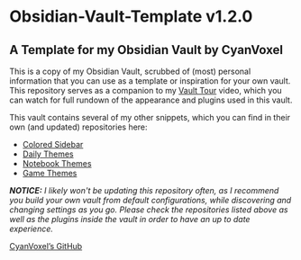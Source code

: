 # Obsidian-Vault-Template v1.2.0
## A Template for my Obsidian Vault by CyanVoxel

This is a copy of my Obsidian Vault, scrubbed of (most) personal information that you can use as a template or inspiration for your own vault.
This repository serves as a companion to my [Vault Tour](https://youtu.be/rAkerV8rlow) video, which you can watch for full rundown of the appearance and plugins used in this vault.

This vault contains several of my other snippets, which you can find in their own (and updated) repositories here:
- [Colored Sidebar](https://github.com/CyanVoxel/Obsidian-Colored-Sidebar)
- [Daily Themes](https://github.com/CyanVoxel/Obsidian-Daily-Themes)
- [Notebook Themes](https://github.com/CyanVoxel/Obsidian-Notebook-Themes)
- [Game Themes](https://github.com/CyanVoxel/Obsidian-Game-Themes)

***NOTICE:** I likely won't be updating this repository often, as I recommend you build your own vault from default configurations, while discovering and changing settings as you go. Please check the repositories listed above as well as the plugins inside the vault in order to have an up to date experience.*

[CyanVoxel’s GitHub](https://github.com/CyanVoxel)